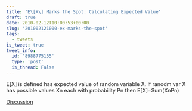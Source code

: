 ```yaml
---
title: 'E\[X\] Marks the Spot: Calculating Expected Value'
draft: true
date: 2010-02-12T10:00:53+00:00
slug: '201002121000-ex-marks-the-spot'
tags:
  - tweets
is_tweet: true
tweet_info:
  id: '8988775155'
  type: 'post'
  is_thread: False
---
```




E[X] is defined has expected value of random variable X. If ranodm var X has possible values Xn each with probability Pn then E[X]=Sum(XnPn)

[Discussion](https://x.com/sytelus/status/8988775155)
